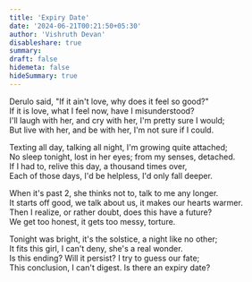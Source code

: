 ```yaml
---
title: 'Expiry Date'
date: '2024-06-21T00:21:50+05:30'
author: 'Vishruth Devan'
disableshare: true
summary: 
draft: false
hidemeta: false
hideSummary: true
---
```


Derulo said, "If it ain't love, why does it feel so good?"  
If it is love, what I feel now, have I misunderstood?  
I'll laugh with her, and cry with her, I'm pretty sure I would;  
But live with her, and be with her, I'm not sure if I could.  

Texting all day, talking all night, I'm growing quite attached;  
No sleep tonight, lost in her eyes; from my senses, detached.  
If I had to, relive this day, a thousand times over,  
Each of those days, I'd be helpless, I'd only fall deeper.  

When it's past 2, she thinks not to, talk to me any longer.  
It starts off good, we talk about us, it makes our hearts warmer.  
Then I realize, or rather doubt, does this have a future?  
We get too honest, it gets too messy, torture.  

Tonight was bright, it's the solstice, a night like no other;  
It fits this girl, I can't deny, she's a real wonder.  
Is this ending? Will it persist? I try to guess our fate;  
This conclusion, I can't digest. Is there an expiry date?